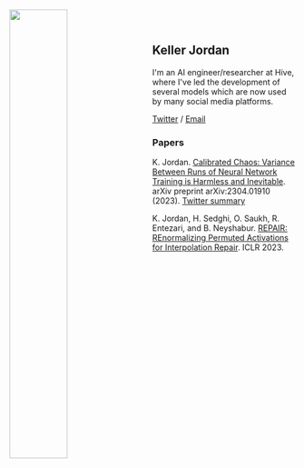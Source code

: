 ---
---

<img width=45% style="float: left; padding-right: 25px; position: relative; top: -30px;" src="/images/safari.jpg">

## Keller Jordan

I'm an AI engineer/researcher at Hive, where I've led the development of several models which are now used by many social media platforms.

[Twitter](https://twitter.com/kellerjordan0) / [Email](mailto:keller@kellerjordan.com)

### Papers

K. Jordan. [Calibrated Chaos: Variance Between Runs of Neural Network Training is Harmless and Inevitable](https://arxiv.org/abs/2304.01910). arXiv preprint arXiv:2304.01910 (2023). [Twitter summary](https://twitter.com/kellerjordan0/status/1646572378292629504)

K. Jordan, H. Sedghi, O. Saukh, R. Entezari, and B. Neyshabur. [REPAIR: REnormalizing Permuted Activations for Interpolation Repair](https://arxiv.org/abs/2211.08403). ICLR 2023.

